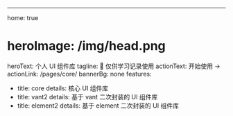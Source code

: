 ---

home: true

# heroImage: /img/head.png

heroText: 个人 UI 组件库
tagline: 🚀 仅供学习记录使用
actionText: 开始使用 →
actionLink: /pages/core/
bannerBg: none
features:

- title: core
  details: 核心 UI 组件库
- title: vant2
  details: 基于 vant 二次封装的 UI 组件库
- title: element2
  details: 基于 element 二次封装的 UI 组件库
